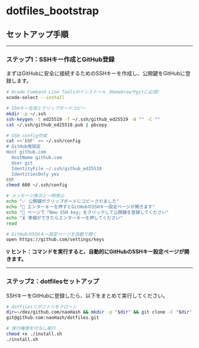 # dotfiles_bootstrap

## セットアップ手順

---

### ステップ1：SSHキー作成とGitHub登録

まずはGitHubに安全に接続するためのSSHキーを作成し、公開鍵をGitHubに登録します。

```sh
# Xcode Command Line Toolsのインストール（Homebrewやgitに必須）
xcode-select --install

# SSHキー生成とクリップボードコピー
mkdir -p ~/.ssh
ssh-keygen -t ed25519 -f ~/.ssh/github_ed25519 -N "" -C ""
cat ~/.ssh/github_ed25519.pub | pbcopy

# SSH config作成
cat <<'EOF' >> ~/.ssh/config
# GitHub用設定
Host github.com
  HostName github.com
  User git
  IdentityFile ~/.ssh/github_ed25519
  IdentitiesOnly yes
EOF
chmod 600 ~/.ssh/config

# メッセージ表示と一時停止
echo "✅ 公開鍵がクリップボードにコピーされました"
echo "🚀 エンターキーを押すとGitHubのSSHキー設定ページが開きます"
echo "📝 ページで「New SSH key」をクリックして公開鍵を登録してください"
echo "⏳ 準備ができたらエンターキーを押してください"
read

# GitHubのSSHキー設定ページを自動で開く
open https://github.com/settings/keys
```


**💡 ヒント：コマンドを実行すると、自動的にGitHubのSSHキー設定ページが開きます。**

---

### ステップ2：dotfilesセットアップ

SSHキーをGitHubに登録したら、以下をまとめて実行してください。

```sh
# dotfilesリポジトリをクローン
dir=~/dev/github.com/naoHash && mkdir -p "$dir" && git clone -C "$dir" 
git@github.com:naoHash/dotfiles.git

# 実行権限を付与し実行
chmod +x ./install.sh
./install.sh
```
